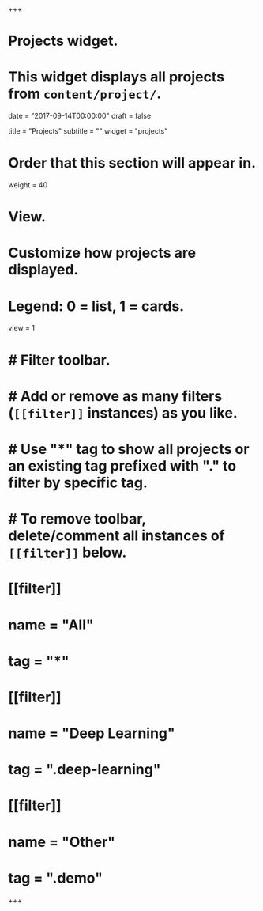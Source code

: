+++
# Projects widget.
# This widget displays all projects from `content/project/`.

date = "2017-09-14T00:00:00"
draft = false

title = "Projects"
subtitle = ""
widget = "projects"

# Order that this section will appear in.
weight = 40

# View.
# Customize how projects are displayed.
# Legend: 0 = list, 1 = cards.
view = 1

# # Filter toolbar.
# # Add or remove as many filters (`[[filter]]` instances) as you like.
# # Use "*" tag to show all projects or an existing tag prefixed with "." to filter by specific tag.
# # To remove toolbar, delete/comment all instances of `[[filter]]` below.
# [[filter]]
#   name = "All"
#   tag = "*"
#   
# [[filter]]
#   name = "Deep Learning"
#   tag = ".deep-learning"
# 
# [[filter]]
#   name = "Other"
#   tag = ".demo"
 
+++
